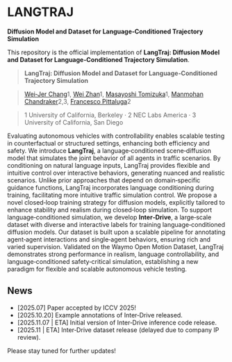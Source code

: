 # **LANGTRAJ**

**Diffusion Model and Dataset for Language‑Conditioned Trajectory Simulation**

This repository is the official implementation of **LangTraj: Diffusion Model and Dataset for Language‑Conditioned Trajectory Simulation**.

> **LangTraj: Diffusion Model and Dataset for Language‑Conditioned Trajectory Simulation**

> [Wei‑Jer Chang](https://scholar.google.com/citations?user=tF-OmYgAAAAJ&hl=en)1, [Wei Zhan](https://zhanwei.site/)1, [Masayoshi Tomizuka](https://me.berkeley.edu/people/masayoshi-tomizuka/)1, [Manmohan Chandraker](https://cseweb.ucsd.edu/~mkchan)2,3, [Francesco Pittaluga](https://www.francescopittaluga.com/)2

> 1 University of California, Berkeley · 2 NEC Labs America · 3 University of California, San Diego

Evaluating autonomous vehicles with controllability enables scalable testing in counterfactual or structured settings, enhancing both efficiency and safety. We introduce **LangTraj**, a language‑conditioned scene‑diffusion model that simulates the joint behavior of all agents in traffic scenarios. By conditioning on natural language inputs, LangTraj provides flexible and intuitive control over interactive behaviors, generating nuanced and realistic scenarios. Unlike prior approaches that depend on domain‑specific guidance functions, LangTraj incorporates language conditioning during training, facilitating more intuitive traffic simulation control. We propose a novel closed‑loop training strategy for diffusion models, explicitly tailored to enhance stability and realism during closed‑loop simulation. To support language‑conditioned simulation, we develop **Inter‑Drive**, a large‑scale dataset with diverse and interactive labels for training language‑conditioned diffusion models. Our dataset is built upon a scalable pipeline for annotating agent‑agent interactions and single‑agent behaviors, ensuring rich and varied supervision. Validated on the Waymo Open Motion Dataset, LangTraj demonstrates strong performance in realism, language controllability, and language‑conditioned safety‑critical simulation, establishing a new paradigm for flexible and scalable autonomous vehicle testing.

## **News**

* [2025.07] Paper accepted by ICCV 2025!
* [2025.10.20] Example annotations of Inter‑Drive released.
* [2025.11.07 | ETA] Initial version of Inter‑Drive inference code release.
* [2025.11 | ETA] Inter‑Drive dataset release (delayed due to company IP review).

Please stay tuned for further updates!


